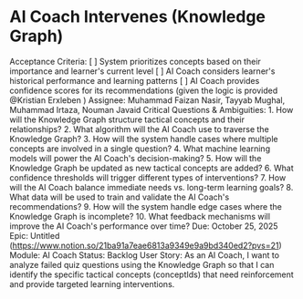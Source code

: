 # AI Coach Intervenes (Knowledge Graph)

Acceptance Criteria: [ ] System prioritizes concepts based on their importance and learner's current level
[ ] AI Coach considers learner's historical performance and learning patterns
[ ] AI Coach provides confidence scores for its recommendations (given the logic is provided @Kristian Erxleben )
Assignee: Muhammad Faizan Nasir, Tayyab Mughal, Muhammad Irtaza, Nouman Javaid
Critical Questions & Ambiguities: 1. How will the Knowledge Graph structure tactical concepts and their relationships?
2. What algorithm will the AI Coach use to traverse the Knowledge Graph?
3. How will the system handle cases where multiple concepts are involved in a single question?
4. What machine learning models will power the AI Coach's decision-making?
5. How will the Knowledge Graph be updated as new tactical concepts are added?
6. What confidence thresholds will trigger different types of interventions?
7. How will the AI Coach balance immediate needs vs. long-term learning goals?
8. What data will be used to train and validate the AI Coach's recommendations?
9. How will the system handle edge cases where the Knowledge Graph is incomplete?
10. What feedback mechanisms will improve the AI Coach's performance over time?
Due: October 25, 2025
Epic: Untitled (https://www.notion.so/21ba91a7eae6813a9349e9a9bd340ed2?pvs=21)
Module: AI Coach
Status: Backlog
User Story: As an AI Coach, I want to analyze failed quiz questions using the Knowledge Graph so that I can identify the specific tactical concepts (conceptIds) that need reinforcement and provide targeted learning interventions.